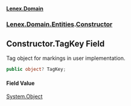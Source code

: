 #### [Lenex.Domain](index.md 'index')
### [Lenex.Domain.Entities](Lenex.Domain.Entities.md 'Lenex.Domain.Entities').[Constructor](Lenex.Domain.Entities.Constructor.md 'Lenex.Domain.Entities.Constructor')

## Constructor.TagKey Field

Tag object for markings in user implementation.

```csharp
public object? TagKey;
```

#### Field Value
[System.Object](https://docs.microsoft.com/en-us/dotnet/api/System.Object 'System.Object')